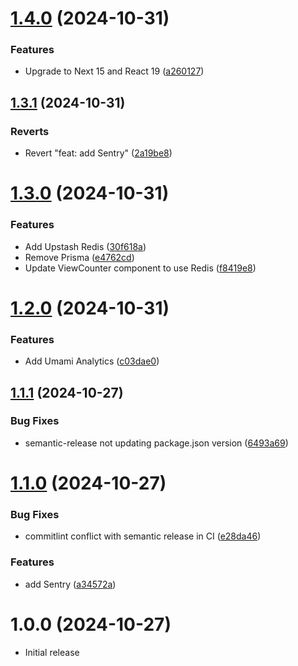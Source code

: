 # [1.4.0](https://github.com/ruchernchong/portfolio/compare/v1.3.1...v1.4.0) (2024-10-31)

### Features

- Upgrade to Next 15 and React 19 ([a260127](https://github.com/ruchernchong/portfolio/commit/a2601270b25bac20376009aa693879b233822daf))

## [1.3.1](https://github.com/ruchernchong/portfolio/compare/v1.3.0...v1.3.1) (2024-10-31)

### Reverts

- Revert "feat: add Sentry" ([2a19be8](https://github.com/ruchernchong/portfolio/commit/2a19be81d6267b44c84ed76c7cecba9b3cac0757))

# [1.3.0](https://github.com/ruchernchong/portfolio/compare/v1.2.0...v1.3.0) (2024-10-31)

### Features

- Add Upstash Redis ([30f618a](https://github.com/ruchernchong/portfolio/commit/30f618ad5cbc2f71877f30852db6c38d09a0eb6a))
- Remove Prisma ([e4762cd](https://github.com/ruchernchong/portfolio/commit/e4762cdbb17e5e0279d4de0548a214eedbb3288e))
- Update ViewCounter component to use Redis ([f8419e8](https://github.com/ruchernchong/portfolio/commit/f8419e8586ea90f59ae13e4ef757f2ed19fd0721))

# [1.2.0](https://github.com/ruchernchong/portfolio/compare/v1.1.1...v1.2.0) (2024-10-31)

### Features

- Add Umami Analytics ([c03dae0](https://github.com/ruchernchong/portfolio/commit/c03dae089ac16d984b3f94aeef86786b948c25bc))

## [1.1.1](https://github.com/ruchernchong/portfolio/compare/v1.1.0...v1.1.1) (2024-10-27)

### Bug Fixes

- semantic-release not updating package.json version ([6493a69](https://github.com/ruchernchong/portfolio/commit/6493a69b79e3cee57c4dedb19c12937f877efa79))

# [1.1.0](https://github.com/ruchernchong/portfolio/compare/v1.0.0...v1.1.0) (2024-10-27)

### Bug Fixes

- commitlint conflict with semantic release in CI ([e28da46](https://github.com/ruchernchong/portfolio/commit/e28da46e35063104c22bf7f7de4d95975ef9ae98))

### Features

- add Sentry ([a34572a](https://github.com/ruchernchong/portfolio/commit/a34572ae590a873ff23968adbf59bfd09b9ae4a1))

# 1.0.0 (2024-10-27)

- Initial release

